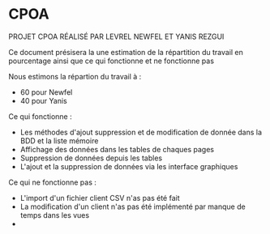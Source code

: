 # CPOA
PROJET CPOA RÉALISÉ PAR LEVREL NEWFEL ET YANIS REZGUI

Ce document présisera la une estimation de la répartition du travail en pourcentage ainsi que ce qui fonctionne et ne fonctionne pas 

Nous estimons la répartion du travail à :
- 60 pour Newfel
- 40 pour Yanis 

Ce qui fonctionne : 
- Les méthodes d'ajout suppression et de modification de donnée dans la BDD et la liste mémoire 
- Affichage des données dans les tables de chaques pages 
- Suppression de données depuis les tables 
- L'ajout et la suppression de données via les interface graphiques

Ce qui ne fonctionne pas :
- L'import d'un fichier client CSV n'as pas été fait 
- La modification d'un client n'as pas été implémenté par manque de temps dans les vues
- 

